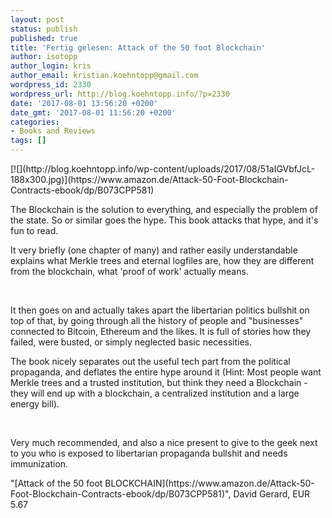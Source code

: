 ```yaml
---
layout: post
status: publish
published: true
title: 'Fertig gelesen: Attack of the 50 foot Blockchain'
author: isotopp
author_login: kris
author_email: kristian.koehntopp@gmail.com
wordpress_id: 2330
wordpress_url: http://blog.koehntopp.info/?p=2330
date: '2017-08-01 13:56:20 +0200'
date_gmt: '2017-08-01 11:56:20 +0200'
categories:
- Books and Reviews
tags: []
---
```

<p>[![](http://blog.koehntopp.info/wp-content/uploads/2017/08/51aIGVbfJcL-188x300.jpg)](https://www.amazon.de/Attack-50-Foot-Blockchain-Contracts-ebook/dp/B073CPP581)</p>
<p>The Blockchain is the solution to everything, and especially the problem of the state. So or similar goes the hype. This book attacks that hype, and it's fun to read.</p>
<p>It very briefly (one chapter of many) and rather easily understandable explains what Merkle trees and eternal logfiles are, how they are different from the blockchain, what 'proof of work' actually means.</p>
<p>&nbsp;</p>
<p>It then goes on and actually takes apart the libertarian politics bullshit on top of that, by going through all the history of people and "businesses" connected to Bitcoin, Ethereum and the likes. It is full of stories how they failed, were busted, or simply neglected basic necessities.</p>
<p>The book nicely separates out the useful tech part from the political propaganda, and deflates the entire hype around it (Hint: Most people want Merkle trees and a trusted institution, but think they need a Blockchain - they will end up with a blockchain, a centralized institution and a large energy bill).</p>
<p>&nbsp;</p>
<p>Very much recommended, and also a nice present to give to the geek next to you who is exposed to libertarian propaganda bullshit and needs immunization.</p>
<p>"[Attack of the 50 foot BLOCKCHAIN](https://www.amazon.de/Attack-50-Foot-Blockchain-Contracts-ebook/dp/B073CPP581)", David Gerard, EUR 5.67</p>
